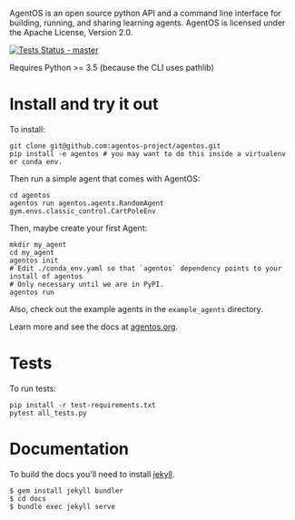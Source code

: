 AgentOS is an open source python API and a command line interface for building, running, and sharing learning agents. AgentOS is licensed under the Apache License, Version 2.0.

[![Tests Status - master](https://github.com/agentos-project/agentos/workflows/Tests%20on%20master/badge.svg)](https://github.com/agentos-project/agentos/actions)

Requires Python >= 3.5 (because the CLI uses pathlib)


# Install and try it out
To install:

```
git clone git@github.com:agentos-project/agentos.git
pip install -e agentos # you may want to do this inside a virtualenv or conda env.
```

Then run a simple agent that comes with AgentOS:

```
cd agentos
agentos run agentos.agents.RandomAgent gym.envs.classic_control.CartPoleEnv
```

Then, maybe create your first Agent:

```
mkdir my_agent
cd my_agent
agentos init
# Edit ./conda_env.yaml so that `agentos` dependency points to your install of agentos
# Only necessary until we are in PyPI.
agentos run
```

Also, check out the example agents in the `example_agents` directory.

Learn more and see the docs at [agentos.org](https://agentos.org").


# Tests
To run tests:

```
pip install -r test-requirements.txt
pytest all_tests.py
```


# Documentation
To build the docs you'll need to install [jekyll](https://jekyllrb.com/).

```
$ gem install jekyll bundler
$ cd docs
$ bundle exec jekyll serve
